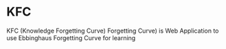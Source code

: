 # KFC
KFC (Knowledge Forgetting Curve) Forgetting Curve) is Web Application to use Ebbinghaus Forgetting Curve for learning
